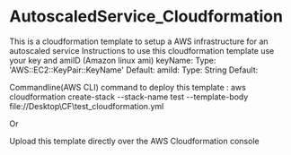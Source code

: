 # AutoscaledService_Cloudformation
This is a cloudformation template to setup a AWS infrastructure for an autoscaled service
Instructions to use this cloudformation template
use your key and amiID (Amazon linux ami)
   keyName:
     Type: 'AWS::EC2::KeyPair::KeyName'
     Default: <use your keyname here>
   amiId:
     Type: String
     Default: <Amazon linux ami>

Commandline(AWS CLI) command to deploy this template : 
aws cloudformation create-stack --stack-name test --template-body file://Desktop\CF\test_cloudformation.yml

Or

Upload this template directly over the AWS Cloudformation console
